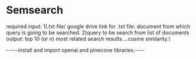 # Semsearch
required input: 1).txt file/ google drive link for .txt file: document from which query is going to be searched.
                2)query to be search from list of documents 
output: top 10 (or n) most related search results....cosine similarity.\

-----install and import openai and pinecone libraries.----


